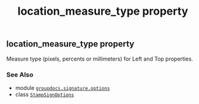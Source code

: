 ﻿---
title: location_measure_type property
second_title: GroupDocs.Signature for Python via .NET API References
description: 
type: docs
url: /python-net/groupdocs.signature.options/stampsignoptions/location_measure_type/
is_root: false
weight: 190
---

## location_measure_type property


Measure type (pixels, percents or millimeters) for Left and Top properties.

### See Also
* module [`groupdocs.signature.options`](../../)
* class [`StampSignOptions`](/signature/python-net/groupdocs.signature.options/stampsignoptions)

